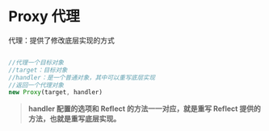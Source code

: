 # Proxy 代理

代理：提供了修改底层实现的方式

```js

//代理一个目标对象
//target：目标对象
//handler：是一个普通对象，其中可以重写底层实现
//返回一个代理对象
new Proxy(target, handler)
```

> **handler 配置的选项和 Reflect 的方法一一对应，就是重写 Reflect 提供的方法，也就是重写底层实现。**
